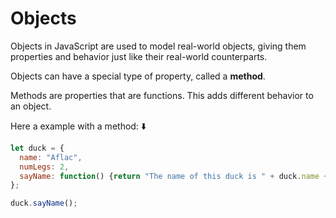 # Objects

Objects in JavaScript are used to model real-world objects, giving them properties and behavior just like their real-world counterparts. 

Objects can have a special type of property, called a **method**.

Methods are properties that are functions. This adds different behavior to an object. 

Here a example with a method: ⬇️
```js
let duck = {
  name: "Aflac",
  numLegs: 2,
  sayName: function() {return "The name of this duck is " + duck.name + ".";}
};

duck.sayName();
```

